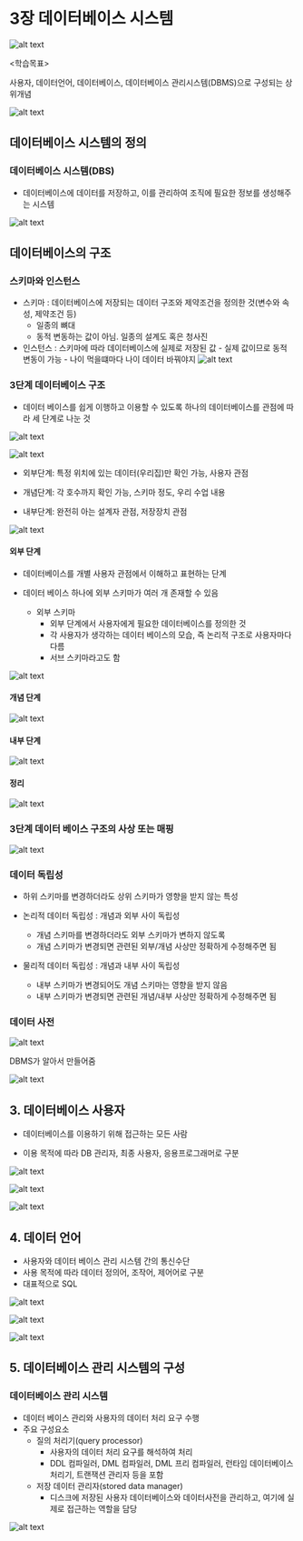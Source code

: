# 3장 데이터베이스 시스템

![alt text](image-19.png)

<학습목표>

사용자, 데이터언어, 데이터베이스, 데이터베이스 관리시스템(DBMS)으로 구성되는 상위개념

![alt text](image-20.png)

## 데이터베이스 시스템의 정의

### 데이터베이스 시스템(DBS)

- 데이터베이스에 데이터를 저장하고, 이를 관리하여 조직에 필요한 정보를 생성해주는 시스템

![alt text](image-21.png)

## 데이터베이스의 구조

### 스키마와 인스턴스

- 스키마 : 데이터베이스에 저장되는 데이터 구조와 제약조건을 정의한 것(변수와 속성, 제약조건 등)
  - 일종의 뼈대
  - 동적 변동하는 값이 아님. 일종의 설계도 혹은 청사진
- 인스턴스 : 스키마에 따라 데이터베이스에 실제로 저장된 값 - 실제 값이므로 동적 변동이 가능 - 나이 먹을떄마다 나이 데이터 바꿔야지
  ![alt text](image-22.png)

### 3단계 데이터베이스 구조

- 데이터 베이스를 쉽게 이행하고 이용할 수 있도록 하나의 데이터베이스를 관점에 따라 세 단계로 나눈 것

![alt text](image-23.png)

![alt text](image-24.png)

- 외부단계: 특정 위치에 있는 데이터(우리집)만 확인 가능, 사용자 관점

- 개념단계: 각 호수까지 확인 가능, 스키마 정도, 우리 수업 내용

- 내부단계: 완전히 아는 설계자 관점, 저장장치 관점

![alt text](image-25.png)

#### 외부 단계

- 데이터베이스를 개별 사용자 관점에서 이해하고 표현하는 단계

- 데이터 베이스 하나에 외부 스키마가 여러 개 존재할 수 있음

  - 외부 스키마
    - 외부 단계에서 사용자에게 필요한 데이터베이스를 정의한 것
    - 각 사용자가 생각하는 데이터 베이스의 모습, 즉 논리적 구조로 사용자마다 다름
    - 서브 스키마라고도 함

![alt text](image-26.png)

#### 개념 단계

![alt text](image-27.png)

#### 내부 단계

![alt text](image-28.png)

#### 정리

![alt text](image-29.png)

### 3단계 데이터 베이스 구조의 사상 또는 매핑

![alt text](image-30.png)

### 데이터 독립성

- 하위 스키마를 변경하더라도 상위 스키마가 영향을 받지 않는 특성
- 논리적 데이터 독립성 : 개념과 외부 사이 독립성

  - 개념 스키마를 변경하더라도 외부 스키마가 변하지 않도록
  - 개념 스키마가 변경되면 관련된 외부/개념 사상만 정확하게 수정해주면 됨

- 물리적 데이터 독립성 : 개념과 내부 사이 독립성
  - 내부 스키마가 변경되어도 개념 스키마는 영향을 받지 않음
  - 내부 스키마가 변경되면 관련된 개념/내부 사상만 정확하게 수정해주면 됨

### 데이터 사전

![alt text](image-31.png)

DBMS가 알아서 만들어줌

![alt text](image-32.png)

## 3. 데이터베이스 사용자

- 데이터베이스를 이용하기 위해 접근하는 모든 사람

- 이용 목적에 따라 DB 관리자, 최종 사용자, 응용프로그래머로 구분

![alt text](image-33.png)

![alt text](image-34.png)

![alt text](image-36.png)

## 4. 데이터 언어

- 사용자와 데이터 베이스 관리 시스템 간의 통신수단
- 사용 목적에 따라 데이터 정의어, 조작어, 제어어로 구분
- 대표적으로 SQL

![alt text](image-37.png)

![alt text](image-38.png)

![alt text](image-39.png)

## 5. 데이터베이스 관리 시스템의 구성

### 데이터베이스 관리 시스템

- 데이터 베이스 관리와 사용자의 데이터 처리 요구 수행
- 주요 구성요소
  - 질의 처리기(query processor)
    - 사용자의 데이터 처리 요구를 해석하여 처리
    - DDL 컴파일러, DML 컴파일러, DML 프리 컴파일러, 런타임 데이터베이스 처리기, 트랜잭션 관리자 등을 포함
  - 저장 데이터 관리자(stored data manager)
    - 디스크에 저장된 사용자 데이터베이스와 데이터사전을 관리하고, 여기에 실제로 접근하는 역할을 담당

![alt text](image-40.png)
